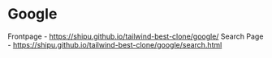 # Google

Frontpage - https://shipu.github.io/tailwind-best-clone/google/
Search Page - https://shipu.github.io/tailwind-best-clone/google/search.html
